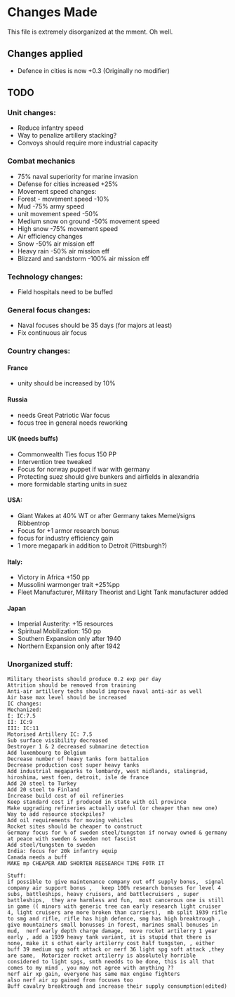 # Changes Made

This file is extremely disorganized at the mment. Oh well.

## Changes applied

* Defence in cities is now +0.3 (Originally no modifier)

## TODO

### Unit changes:
* Reduce infantry speed
* Way to penalize artillery stacking?
* Convoys should require more industrial capacity

### Combat mechanics
* 75% naval superiority for marine invasion
* Defense for cities increased +25%
* Movement speed changes:
* Forest - movement speed -10%
* Mud -75% army speed
* unit movement speed -50%
* Medium snow on ground -50% movement speed
* High snow -75% movement speed
* Air efficiency changes
* Snow -50% air mission eff
* Heavy rain -50% air mission eff
* Blizzard and sandstorm -100% air mission eff

### Technology changes:
* Field hospitals need to be buffed

### General focus changes:
* Naval focuses should be 35 days (for majors at least)
* Fix continuous air focus

### Country changes:
#### France
* unity should be increased by 10%
#### Russia
* needs Great Patriotic War focus
* focus tree in general needs reworking
#### UK (needs buffs)
* Commonwealth Ties focus 150 PP
* Intervention tree tweaked
* Focus for norway puppet if war with germany
* Protecting suez should give bunkers and airfields in alexandria
* more formidable starting units in suez
#### USA: 
* Giant Wakes at 40% WT or after Germany takes Memel/signs Ribbentrop
* Focus for +1 armor research bonus
* focus for industry efficiency gain
* 1 more megapark in addition to Detroit (Pittsburgh?)
#### Italy:
* Victory in Africa +150 pp
* Mussolini warmonger trait +25%pp
* Fleet Manufacturer, Military Theorist and Light Tank manufacturer added
#### Japan
* Imperial Austerity: +15 resources
* Spiritual Mobilization: 150 pp
* Southern Expansion only after 1940
* Northern Expansion only after 1942


### Unorganized stuff:
```Training troops should not produce exp
Military theorists should produce 0.2 exp per day
Attrition should be removed from training
Anti-air artillery techs should improve naval anti-air as well
Air base max level should be increased
IC changes: 
Mechanized:
I: IC:7.5
II: IC:9
III: IC:11
Motorised Artillery IC: 7.5
Sub surface visibility decreased
Destroyer 1 & 2 decreased submarine detection
Add luxembourg to Belgium
Decrease number of heavy tanks form battalion
Decrease production cost super heavy tanks
Add industrial megaparks to lombardy, west midlands, stalingrad, hiroshima, west foen, detroit, isle de france
Add 20 steel to Turkey
Add 20 steel to Finland
Increase build cost of oil refineries
Keep standard cost if produced in state with oil province
Make upgrading refineries actually useful (or cheaper than new one)
Way to add resource stockpiles?
Add oil requirements for moving vehicles
Rocket sites should be cheaper to construct
Germany focus for % of sweden steel/tungsten if norway owned & germany at peace with sweden & sweden not fascist
Add steel/tungsten to sweden
India: focus for 20k infantry equip
Canada needs a buff
MAKE mp CHEAPER AND SHORTEN REESEARCH TIME FOTR IT

Stuff:
if possible to give maintenance company out off supply bonus,  signal company air support bonus ,   keep 100% research bonuses for level 4 subs, battleships, heavy cruisers, and battlecruisers , super battleships,  they are harmless and fun,  most cancerous one is still in game (( minors with generic tree can early research light cruiser 4, light cruisers are more broken than carriers),  mb split 1939 rifle to smg and rifle, rifle has high defence, smg has high breaktrough , give mountainers small bonusses in forest, marines small bonuses in mud,  nerf early depth charge damage,  move rocket artilerry 1 year early , add a 1939 heavy tank variant, it is stupid that there is none, make it s othat early artilerry cost half tungsten, , either buff 39 medium spg soft attack or nerf 36 light spg soft attack ,they are same,  Motorizer rocket artilerry is absolutely horrible considered to light spgs, smth needds to be done, this is all that comes to my mind , you may not agree with anything ??
nerf air xp gain, everyone has same max engine fighters
also nerf air xp gained from focuses too
Buff cavalry breaktrough and increase their supply consumption(edited)